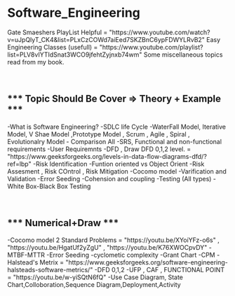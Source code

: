 <h1> Software_Engineering </h1>

<div>
Gate Smaeshers PlayList Helpful = "https://www.youtube.com/watch?v=uJpQlyT_CK4&list=PLxCzCOWd7aiEed7SKZBnC6ypFDWYLRvB2"
Easy Engineering Classes (usefull) = "https://www.youtube.com/playlist?list=PLV8vIYTIdSnat3WCO9jfehtZyjnxb74wm"
Some miscellaneous topics read from my book.
</div>  
</hr></br>  

  

</br>
<div>
<h2>*** Topic Should Be Cover => Theory + Example  ***</h2>  
<ui>-What is Software Engineering?</ui>
<ui>-SDLC life Cycle</ui>
<ui>-WaterFall Model, Iterative Model, V Shae Model ,Prototype Model , Scrum , Agile ,  Spiral , Evolutionalry Model - Comparison All</ui>
<ui>-SRS, Functional and non-functional requirements</ui>
<ui>-User Requiremnts</ui>
<ui>-DFD , Draw DFD 0,1,2 level. = "https://www.geeksforgeeks.org/levels-in-data-flow-diagrams-dfd/?ref=lbp"</ui>
<ui>-Risk Identification</ui>
<ui>-Funtion oriented vs Object Orient</ui>
<ui>-Risk Assesment , Risk COntrol , Risk Mitigation</ui>
<ui>-Cocomo model</ui>
<ui>-Varification and Validation</ui>
<ui>-Error Seeding </ui>
<ui>-Cohension and coupling</ui>
<ui>-Testing (All types)</ui>
<ui>-White Box-Black Box Testing</ui>
</div></br></hr>

<br/>
<div>
<h2>*** Numerical+Draw ***</h2>
<ui>-Cocomo model 2 Standard Problems = "https://youtu.be/XYoiYFz-o6s" , "https://youtu.be/HgatUf2yZgU" , "https://youtu.be/K76XWOCpvDY" </ui>
<ui>-MTBF-MTTR</ui>
<ui>-Error Seeding</ui>
<ui>-cyclometic complexity</ui>
<ui>-Grant Chart </ui>
<ui>-CPM </ui>
<ui>-Halstead's  Metrix = "https://www.geeksforgeeks.org/software-engineering-halsteads-software-metrics/"</ui>
<ui>-DFD 0,1,2</ui>
<ui>-UFP , CAF , FUNCTIONAL POINT  = "https://youtu.be/w-yiSQtN6fQ"</ui>
<ui>-Use Case Diagram, State Chart,Colloboration,Sequence Diagram,Deployment,Activity</ui>
</div>

